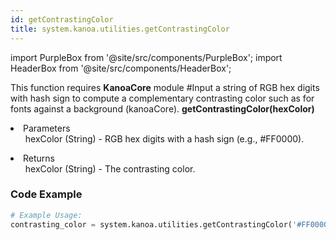 ```yaml
---
id: getContrastingColor
title: system.kanoa.utilities.getContrastingColor
---
```


import PurpleBox from '@site/src/components/PurpleBox';
import HeaderBox from '@site/src/components/HeaderBox';

<PurpleBox>This function requires <b>KanoaCore</b> module</PurpleBox>
<HeaderBox header="Description">#Input a string of RGB hex digits with hash sign to compute a complementary contrasting color such as for fonts against a background (kanoaCore).</HeaderBox>
<HeaderBox header="Syntax">
    <b>getContrastingColor(hexColor)</b>
    <li>Parameters <br />
        <ul>hexColor (String) - RGB hex digits with a hash sign (e.g., #FF0000).</ul>
    </li>
    <li>Returns <br />
        <ul>hexColor (String) - The contrasting color.</ul>
    </li>
</HeaderBox>

### Code Example

```python
# Example Usage:
contrasting_color = system.kanoa.utilities.getContrastingColor('#FF0000')

